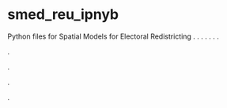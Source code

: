 # smed_reu_ipnyb
Python files for Spatial Models for Electoral Redistricting
.
.
.
.
.
.
.


.


.













.



.

